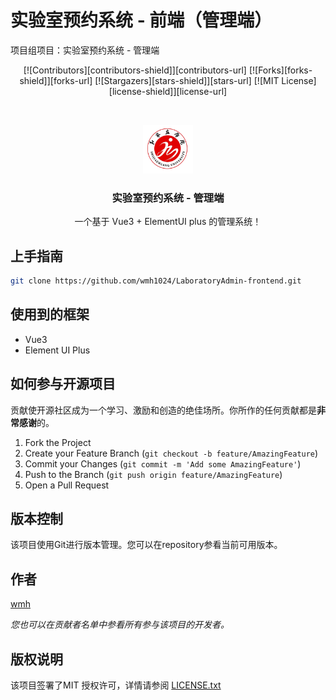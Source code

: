 

# 实验室预约系统 - 前端（管理端）

项目组项目：实验室预约系统 - 管理端

<!-- PROJECT SHIELDS -->
<p align="center">
[![Contributors][contributors-shield]][contributors-url]
[![Forks][forks-shield]][forks-url]
[![Stargazers][stars-shield]][stars-url]
[![MIT License][license-shield]][license-url]
<!-- PROJECT LOGO -->
</p>
<br />

<p align="center">
  <a href="https://github.com/wmh1024/LaboratoryAdmin-frontend">
    <img src="images/logo.png" alt="Logo" width="80" height="78">
  </a>

  <h3 align="center">实验室预约系统 - 管理端</h3>
  <p align="center">
    一个基于 Vue3 + ElementUI plus 的管理系统！
    <br />

</p>

## 上手指南

```sh
git clone https://github.com/wmh1024/LaboratoryAdmin-frontend.git
```

## 使用到的框架

- Vue3
- Element UI Plus

## 如何参与开源项目

贡献使开源社区成为一个学习、激励和创造的绝佳场所。你所作的任何贡献都是**非常感谢**的。


1. Fork the Project
2. Create your Feature Branch (`git checkout -b feature/AmazingFeature`)
3. Commit your Changes (`git commit -m 'Add some AmazingFeature'`)
4. Push to the Branch (`git push origin feature/AmazingFeature`)
5. Open a Pull Request

## 版本控制

该项目使用Git进行版本管理。您可以在repository参看当前可用版本。

## 作者

[wmh](https://wmhwiki.cn)

 *您也可以在贡献者名单中参看所有参与该项目的开发者。*

## 版权说明

该项目签署了MIT 授权许可，详情请参阅 [LICENSE.txt](https://github.com/wmh1024/LaboratoryAdmin-frontend/blob/main/LICENSE.txt)

<!-- links -->
[your-project-path]:wmh1024/LaboratoryAdmin-frontend
[contributors-shield]: https://img.shields.io/github/contributors/wmh1024/LaboratoryAdmin-frontend.svg?style=flat-square
[contributors-url]: https://github.com/wmh1024/LaboratoryAdmin-frontend/graphs/contributors
[forks-shield]: https://img.shields.io/github/forks/wmh1024/LaboratoryAdmin-frontend.svg?style=flat-square
[forks-url]: https://github.com/wmh1024/LaboratoryAdmin-frontend/network/members
[stars-shield]: https://img.shields.io/github/stars/wmh1024/LaboratoryAdmin-frontend.svg?style=flat-square
[stars-url]: https://github.com/wmh1024/LaboratoryAdmin-frontend/stargazers
[issues-shield]: https://img.shields.io/github/issues/wmh1024/LaboratoryAdmin-frontend.svg?style=flat-square
[issues-url]: https://img.shields.io/github/issues/wmh1024/LaboratoryAdmin-frontend.svg
[license-shield]: https://img.shields.io/github/license/wmh1024/LaboratoryAdmin-frontend.svg?style=flat-square
[license-url]: https://github.com/wmh1024/LaboratoryAdmin-frontend/blob/master/LICENSE.txt
[linkedin-shield]: https://img.shields.io/badge/-LinkedIn-black.svg?style=flat-square&logo=linkedin&colorB=555
[linkedin-url]: https://linkedin.com/in/shaojintian
